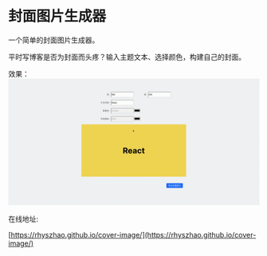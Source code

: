 <!--
 * Author  rhys.zhao
 * Date  2023-05-30 20:00:01
 * LastEditors  rhys.zhao
 * LastEditTime  2023-05-31 14:14:27
 * Description
-->

# 封面图片生成器

一个简单的封面图片生成器。

平时写博客是否为封面而头疼？输入主题文本、选择颜色，构建自己的封面。

效果：
![效果动图](./public/example.gif)

在线地址:

[https://rhyszhao.github.io/cover-image/](https://rhyszhao.github.io/cover-image/)
